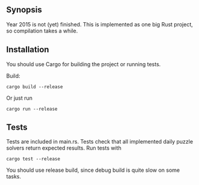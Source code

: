 ## Synopsis

Year 2015 is not (yet) finished. This is implemented as one big Rust project, so compilation takes a while.

## Installation

You should use Cargo for building the project or running tests.

Build:

	cargo build --release

Or just run

	cargo run --release

## Tests

Tests are included in main.rs. Tests check that all implemented daily puzzle solvers return expected results. Run tests with 

	cargo test --release

You should use release build, since debug build is quite slow on some tasks.


